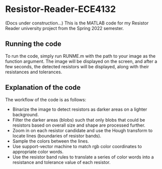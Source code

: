 # Resistor-Reader-ECE4132
(Docs under construction...)
This is the MATLAB code for my Resistor Reader university project from the Spring 2022 semester. 

## Running the code
To run the code, simply run RUNME.m with the path to your image as the function argument. The image will be displayed on the screen, and after a few seconds, the detected resistors will be displayed, along with their resistances and tolerances.

## Explanation of the code
The workflow of the code is as follows:
* Binarize the image to detect resistors as darker areas on a lighter background.
* Filter the darker areas (blobs) such that only blobs that could be resistors based on overall size and shape are processed further.
* Zoom in on each resistor candidate and use the Hough transform to locate lines (boundaries of resistor bands).
* Sample the colors between the lines.
* Use support-vector machine to match rgb color coordinates to appropriate color words.
* Use the resistor band rules to translate a series of color words into a resistance and tolerance value of each resistor.
